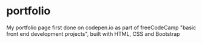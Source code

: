 # portfolio
My portfolio page first done on codepen.io as part of freeCodeCamp "basic front end development projects", built with HTML, CSS and Bootstrap 

